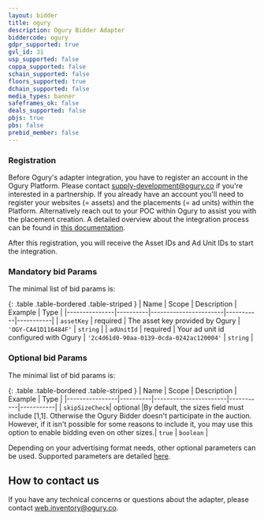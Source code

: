 ```yaml
---
layout: bidder
title: ogury
description: Ogury Bidder Adapter
biddercode: ogury
gdpr_supported: true
gvl_id: 31
usp_supported: false
coppa_supported: false
schain_supported: false
floors_supported: true
dchain_supported: false
media_types: banner
safeframes_ok: false
deals_supported: false
pbjs: true
pbs: false
prebid_member: false
---
```

### Registration

 Before Ogury's adapter integration, you have to register an account in the Ogury Platform. Please contact <supply-development@ogury.co> if you're interested in a partnership.
If you already have an account you'll need to register your websites (= assets) and the placements (= ad units) within the Platform. Alternatively reach out to your POC within Ogury to assist you with the placement creation.
A detailed overview about the integration process can be found in [this documentation](https://ogury-ltd.gitbook.io/mobile-web/header-bidding/ogury-prebid.js-adapter-integration).

 After this registration, you will receive the Asset IDs and Ad Unit IDs to start the integration.

### Mandatory bid Params
The minimal list of bid params is:

{: .table .table-bordered .table-striped }
| Name          | Scope    | Description           | Example   | Type      |
|---------------|----------|-----------------------|-----------|-----------|
| `assetKey`    | required | The asset key provided by Ogury   | `'OGY-CA41D116484F'` | `string`  |
| `adUnitId`    | required | Your ad unit id configured with Ogury | `'2c4d61d0-90aa-0139-0cda-0242ac120004'` | `string`  |

### Optional bid Params
The minimal list of bid params is:

{: .table .table-bordered .table-striped }
| Name           | Scope    | Description           | Example   | Type      |
|----------------|----------|-----------------------|-----------|-----------|
| `skipSizeCheck`| optional |By default, the sizes field must include [1,1]. Otherwise the Ogury Bidder doesn't participate in the auction. However, if it isn't possible for some reasons to include it, you may use this option to enable bidding even on other sizes.| `true` | `boolean`  |

Depending on your advertising format needs, other optional parameters can be used. Supported parameters are detailed [here](https://ogury-ltd.gitbook.io/mobile-web/header-bidding/ogury-prebid.js-adapter-integration#optional-configuration).

## How to contact us
If you have any technical concerns or questions about the adapter, please contact <web.inventory@ogury.co>.